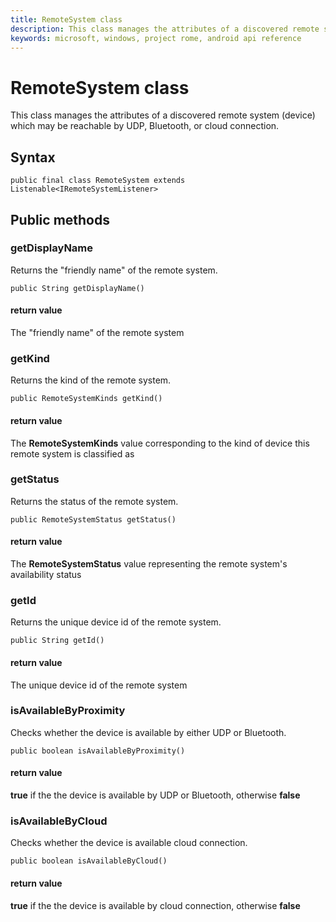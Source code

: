 ```yaml
---
title: RemoteSystem class
description: This class manages the attributes of a discovered remote system (device) which may be reachable by UDP, Bluetooth, or cloud connection.
keywords: microsoft, windows, project rome, android api reference
---
```


# RemoteSystem class
This class manages the attributes of a discovered remote system (device) which may be reachable by UDP, Bluetooth, or cloud connection.

## Syntax
`public final class RemoteSystem extends Listenable<IRemoteSystemListener>`

## Public methods

### getDisplayName
Returns the "friendly name" of the remote system.

`public String getDisplayName()`

#### return value  
The "friendly name" of the remote system
   
### getKind
Returns the kind of the remote system.

`public RemoteSystemKinds getKind()`

#### return value  
The **RemoteSystemKinds** value corresponding to the kind of device this remote system is classified as

### getStatus
Returns the status of the remote system.

`public RemoteSystemStatus getStatus()`

#### return value  
The **RemoteSystemStatus** value representing the remote system's availability status

### getId
Returns the unique device id of the remote system.

`public String getId()`

#### return value  
The unique device id of the remote system

### isAvailableByProximity
Checks whether the device is available by either UDP or Bluetooth.

`public boolean isAvailableByProximity()`

#### return value  
**true** if the the device is available by UDP or Bluetooth, otherwise **false**

### isAvailableByCloud
Checks whether the device is available cloud connection.

`public boolean isAvailableByCloud()`

#### return value  
**true** if the the device is available by cloud connection, otherwise **false**
